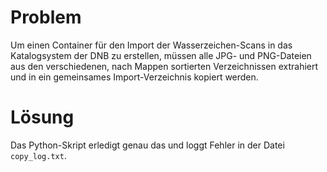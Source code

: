 # Problem

Um einen Container für den Import der Wasserzeichen-Scans in das Katalogsystem der DNB zu erstellen, müssen alle JPG- und PNG-Dateien aus den verschiedenen, nach Mappen sortierten Verzeichnissen extrahiert und in ein gemeinsames Import-Verzeichnis kopiert werden.

# Lösung

Das Python-Skript erledigt genau das und loggt Fehler in der Datei `copy_log.txt`.
